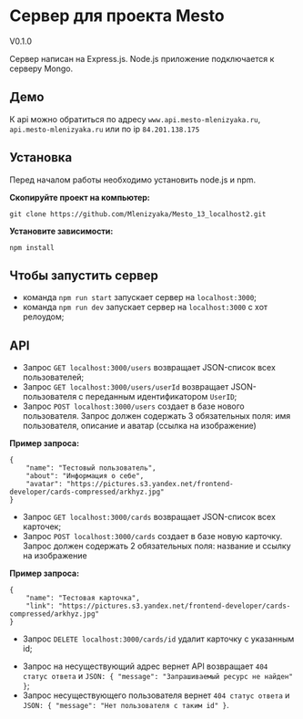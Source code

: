 # Сервер для проекта Mesto

V0.1.0

Сервер написан на Express.js.
Node.js приложение подключается к серверу Mongo.

## Демо

К api можно обратиться по адресу `www.api.mesto-mlenizyaka.ru`, `api.mesto-mlenizyaka.ru` или по ip `84.201.138.175`


## Установка

Перед началом работы необходимо установить node.js и npm.

__Скопируйте проект на компьютер:__
```
git clone https://github.com/Mlenizyaka/Mesto_13_localhost2.git
```
__Установите зависимости:__
```
npm install
```

## Чтобы запустить сервер

- команда `npm run start` запускает сервер на `localhost:3000`;
- команда `npm run dev` запускает сервер на `localhost:3000` с хот релоудом;

## API

- Запрос `GET localhost:3000/users` возвращает JSON-список всех пользователей;
- Запрос `GET localhost:3000/users/userId` возвращает JSON-пользователя с переданным идентификатором `UserID`;
- Запрос `POST localhost:3000/users` создает в базе нового пользователя. Запрос должен содержать 3 обязательных поля: имя пользователя, описание и аватар (ссылка на изображение)

**Пример запроса:**

```
{
    "name": "Тестовый пользователь",
    "about": "Информация о себе",
    "avatar": "https://pictures.s3.yandex.net/frontend-developer/cards-compressed/arkhyz.jpg"
}
```

- Запрос `GET localhost:3000/cards` возвращает JSON-список всех карточек;
- Запрос `POST localhost:3000/cards` создает в базе новую карточку. Запрос должен содержать 2 обязательных поля: название и ссылку на изображение

**Пример запроса:**

```
{
    "name": "Тестовая карточка",
    "link": "https://pictures.s3.yandex.net/frontend-developer/cards-compressed/arkhyz.jpg"
}
```

- Запрос `DELETE localhost:3000/cards/id` удалит карточку с указанным id;

* Запрос на несуществующий адрес вернет API возвращает `404 статус ответа` и `JSON: { "message": "Запрашиваемый ресурс не найден" }`;
* Запрос несуществующего пользователя вернет `404 статус ответа` и `JSON: { "message": "Нет пользователя с таким id" }`.
